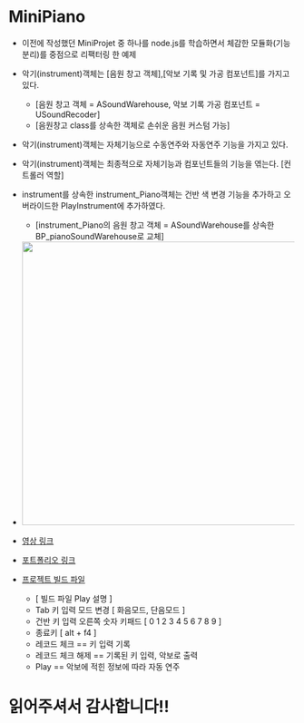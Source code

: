 # MiniPiano
* 이전에 작성했던 MiniProjet 중 하나를 node.js를 학습하면서 체감한 모듈화(기능 분리)를 중점으로 리팩터링 한 예제

* 악기(instrument)객체는 [음원 창고 객체],[악보 기록 및 가공 컴포넌트]를 가지고 있다.
  * [음원 창고 객체 = ASoundWarehouse, 악보 기록 가공 컴포넌트 = USoundRecoder]
  * [음원창고 class를 상속한 객체로 손쉬운 음원 커스텀 가능]
* 악기(instrument)객체는 자체기능으로 수동연주와 자동연주 기능을 가지고 있다.
* 악기(instrument)객체는 최종적으로 자체기능과 컴포넌트들의 기능을 엮는다. [컨트롤러 역할]
* instrument를 상속한 instrument_Piano객체는 건반 색 변경 기능을 추가하고 오버라이드한 PlayInstrument에 추가하였다.
  * [instrument_Piano의 음원 창고 객체 = ASoundWarehouse를 상속한 BP_pianoSoundWarehouse로 교체]

* <img src="https://user-images.githubusercontent.com/66342017/160290776-d87e8234-3af2-4dce-a0b0-b8a028e651a2.JPG"  width="800" height="500">

* [영상 링크](https://youtu.be/UFiNWYKLHcU)
* [포트폴리오 링크](https://special-room-7d9.notion.site/Resume-7a2d71247075470ba8854fb68c9e1a08)
* [프로젝트 빌드 파일](https://drive.google.com/file/d/1ceUhLh5ZK_lcmrECHIuNZRDHF_h1BBDZ/view?usp=sharing)
  *  [ 빌드 파일 Play 설명 ] 
  *  Tab 키 입력 모드 변경 [ 화음모드, 단음모드 ]
  *  건반 키 입력 오른쪽 숫자 키패드 [ 0 1 2 3 4 5 6 7 8 9 ]
  *  종료키 [ alt + f4 ]
  *  레코드 체크 == 키 입력 기록
  *  레코드 체크 해제 == 기록된 키 입력, 악보로 출력
  *  Play == 악보에 적힌 정보에 따라 자동 연주

# 읽어주셔서 감사합니다!!
